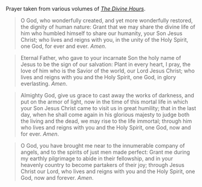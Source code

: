 Prayer taken from various volumes of *[The Divine Hours](http://www.phyllistickle.com/fixed-hour-prayer/)*.

> O God, who wonderfully created, and yet more wonderfully restored, the dignity of human nature: Grant that we may share the divine life of him who humbled himself to share our humanity, your Son Jesus Christ; who lives and reigns with you, in the unity of the Holy Spirit, one God, for ever and ever. *Amen*.

> Eternal Father, who gave to your incarnate Son the holy name of Jesus to be the sign of our salvation: Plant in every heart, I pray, the love of him who is the Savior of the world, our Lord Jesus Christ; who lives and reigns with you and the Holy Spirit, one God, in glory everlasting. *Amen*.

> Almighty God, give us grace to cast away the works of darkness, and put on the armor of light, now in the time of this mortal life in which your Son Jesus Christ came to visit us in great humility; that in the last day, when he shall come again in his glorious majesty to judge both the living and the dead, we may rise to the life immortal; through him who lives and reigns with you and the Holy Spirit, one God, now and for ever. *Amen*.

> O God, you have brought me near to the innumerable company of angels, and to the spirits of just men made perfect: Grant me during my earthly pilgrimage to abide in their fellowship, and in your heavenly country to become partakers of their joy; through Jesus Christ our Lord, who lives and reigns with you and the Holy Spirit, one God, now and forever. *Amen*.
